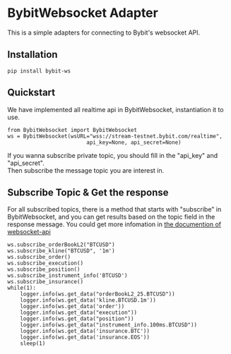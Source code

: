 # BybitWebsocket Adapter 

This is a simple adapters for connecting to Bybit's websocket API.

## Installation

```
pip install bybit-ws
```


## Quickstart

We have implemented all realtime api in BybitWebsocket, instantiation it to use.

```
from BybitWebsocket import BybitWebsocket
ws = BybitWebsocket(wsURL="wss://stream-testnet.bybit.com/realtime", 
                         api_key=None, api_secret=None)
```
If you wanna subscribe private topic, you should fill in the "api_key" and "api_secret".    
Then subscribe the message topic you are interest in.

## Subscribe Topic & Get the response

For all subscribed topics, there is a method that starts with "subscribe" in BybitWebsocket, and you can get results based on the topic field in the response message. You could get more infomation in [the documention of websocket-api](https://github.com/bybit-exchange/bybit-official-api-docs/blob/master/en/websocket.md)

```
ws.subscribe_orderBookL2("BTCUSD")
ws.subscribe_kline("BTCUSD", '1m')
ws.subscribe_order()
ws.subscribe_execution()
ws.subscribe_position()
ws.subscribe_instrument_info('BTCUSD')
ws.subscribe_insurance()
while(1):
    logger.info(ws.get_data("orderBookL2_25.BTCUSD"))
    logger.info(ws.get_data('kline.BTCUSD.1m'))
    logger.info(ws.get_data('order'))
    logger.info(ws.get_data("execution"))
    logger.info(ws.get_data("position"))
    logger.info(ws.get_data("instrument_info.100ms.BTCUSD"))
    logger.info(ws.get_data('insurance.BTC'))
    logger.info(ws.get_data('insurance.EOS'))
    sleep(1)
```

